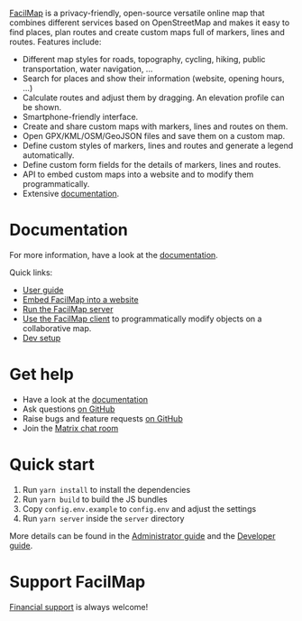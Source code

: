 [FacilMap](https://facilmap.org/) is a privacy-friendly, open-source versatile online map that combines different services based on OpenStreetMap and makes it easy to find places, plan routes and create custom maps full of markers, lines and routes. Features include:

* Different map styles for roads, topography, cycling, hiking, public transportation, water navigation, ...
* Search for places and show their information (website, opening hours, ...)
* Calculate routes and adjust them by dragging. An elevation profile can be shown.
* Smartphone-friendly interface.
* Create and share custom maps with markers, lines and routes on them.
* Open GPX/KML/OSM/GeoJSON files and save them on a custom map.
* Define custom styles of markers, lines and routes and generate a legend automatically.
* Define custom form fields for the details of markers, lines and routes.
* API to embed custom maps into a website and to modify them programmatically.
* Extensive [documentation](https://docs.facilmap.org/).

Documentation
=============

For more information, have a look at the [documentation](https://docs.facilmap.org/).

Quick links:
* [User guide](https://docs.facilmap.org/users/)
* [Embed FacilMap into a website](https://docs.facilmap.org/developers/embed.html)
* [Run the FacilMap server](https://docs.facilmap.org/developers/server/)
* [Use the FacilMap client](https://docs.facilmap.org/developers/client/) to programmatically modify objects on a collaborative map.
* [Dev setup](https://docs.facilmap.org/developers/development/dev-setup.html)


Get help
========

* Have a look at the [documentation](https://docs.facilmap.org/)
* Ask questions [on GitHub](https://github.com/FacilMap/facilmap/discussions)
* Raise bugs and feature requests [on GitHub](https://github.com/FacilMap/facilmap/issues)
* Join the [Matrix chat room](https://matrix.to/#/#facilmap:rankenste.in)


Quick start
===========

1. Run `yarn install` to install the dependencies
2. Run `yarn build` to build the JS bundles
3. Copy `config.env.example` to `config.env` and adjust the settings
4. Run `yarn server` inside the `server` directory

More details can be found in the [Administrator guide](https://docs.facilmap.org/administrators/server.html#standalone) and the [Developer guide](https://docs.facilmap.org/developers/development/dev-setup.html).


Support FacilMap
================

[Financial support](https://docs.facilmap.org/users/contribute/) is always welcome!